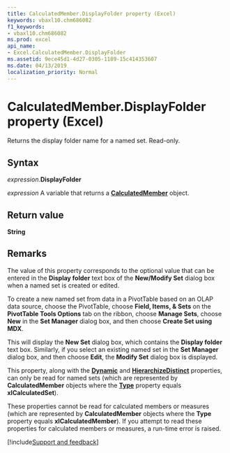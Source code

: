 ```yaml
---
title: CalculatedMember.DisplayFolder property (Excel)
keywords: vbaxl10.chm686082
f1_keywords:
- vbaxl10.chm686082
ms.prod: excel
api_name:
- Excel.CalculatedMember.DisplayFolder
ms.assetid: 9ece45d1-4d27-0305-1189-15c414353607
ms.date: 04/13/2019
localization_priority: Normal
---
```



# CalculatedMember.DisplayFolder property (Excel)

Returns the display folder name for a named set. Read-only.


## Syntax

_expression_.**DisplayFolder**

_expression_ A variable that returns a **[CalculatedMember](Excel.CalculatedMember.md)** object.


## Return value

**String**


## Remarks

The value of this property corresponds to the optional value that can be entered in the **Display folder** text box of the **New/Modify Set** dialog box when a named set is created or edited. 

To create a new named set from data in a PivotTable based on an OLAP data source, choose the PivotTable, choose **Field, Items, & Sets** on the **PivotTable Tools Options** tab on the ribbon, choose **Manage Sets**, choose **New** in the **Set Manager** dialog box, and then choose **Create Set using MDX**. 

This will display the **New Set** dialog box, which contains the **Display folder** text box. Similarly, if you select an existing named set in the **Set Manager** dialog box, and then choose **Edit**, the **Modify Set** dialog box is displayed.

This property, along with the **[Dynamic](Excel.CalculatedMember.Dynamic.md)** and **[HierarchizeDistinct](Excel.CalculatedMember.HierarchizeDistinct.md)** properties, can only be read for named sets (which are represented by **CalculatedMember** objects where the **[Type](Excel.CalculatedMember.Type.md)** property equals **xlCalculatedSet**). 

These properties cannot be read for calculated members or measures (which are represented by **CalculatedMember** objects where the **Type** property equals **xlCalculatedMember**). If you attempt to read these properties for calculated members or measures, a run-time error is raised.




[!include[Support and feedback](~/includes/feedback-boilerplate.md)]